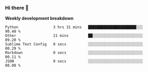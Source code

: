 ### Hi there 👋


**Weekly development breakdown**

<!--START_SECTION:waka-->
```text
Python                3 hrs 31 mins   ██████████████████████░░░   90.40 % 
Other                 21 mins         ██░░░░░░░░░░░░░░░░░░░░░░░   09.20 % 
Sublime Text Config   0 secs          ░░░░░░░░░░░░░░░░░░░░░░░░░   00.29 % 
Markdown              0 secs          ░░░░░░░░░░░░░░░░░░░░░░░░░   00.11 % 
JSON                  0 secs          ░░░░░░░░░░░░░░░░░░░░░░░░░   00.00 %
```
<!--END_SECTION:waka-->
